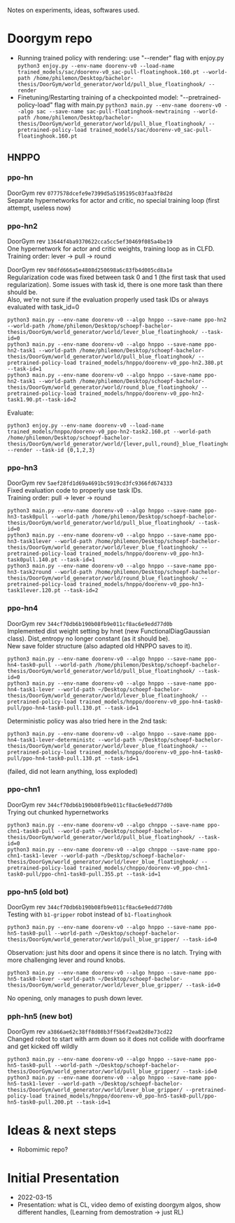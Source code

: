 Notes on experiments, ideas, softwares used.

# Doorgym repo

- Running trained policy with rendering: use "--render" flag with enjoy.py
  `python3 enjoy.py --env-name doorenv-v0 --load-name trained_models/sac/doorenv-v0_sac-pull-floatinghook.160.pt --world-path /home/philemon/Desktop/bachelor-thesis/DoorGym/world_generator/world/pull_blue_floatinghook/ --render`
- Finetuning/Restarting training of a checkpointed model: "--pretrained-policy-load" flag with main.py
  `python3 main.py --env-name doorenv-v0 --algo sac --save-name sac-pull-floatinghook-newtraining --world-path /home/philemon/Desktop/bachelor-thesis/DoorGym/world_generator/world/pull_blue_floatinghook/ --pretrained-policy-load trained_models/sac/doorenv-v0_sac-pull-floatinghook.160.pt`

## HNPPO

### ppo-hn

DoorGym rev `0777578dcefe9e7399d5a5195195c03faa3f8d2d`  
Separate hypernetworks for actor and critic, no special training loop (first attempt, useless now)

### ppo-hn2

DoorGym rev `13644f4ba9370622cca5cc5ef30469f085a4be19`  
One hypernetwork for actor and critic weights, training loop as in CLFD.  
Training order: lever -> pull -> round  

DoorGym rev `98dfd666a5e4808d250698a6c83fb4d005cd8a1e`  
Regularization code was fixed between task 0 and 1 (the first task that used regularization). Some issues with task id, there is one more task than there should be.  
Also, we're not sure if the evaluation properly used task IDs or always evaluated with task_id=0


    python3 main.py --env-name doorenv-v0 --algo hnppo --save-name ppo-hn2 --world-path /home/philemon/Desktop/schoepf-bachelor-thesis/DoorGym/world_generator/world/lever_blue_floatinghook/ --task-id=0
    python3 main.py --env-name doorenv-v0 --algo hnppo --save-name ppo-hn2-task1 --world-path /home/philemon/Desktop/schoepf-bachelor-thesis/DoorGym/world_generator/world/pull_blue_floatinghook/ --pretrained-policy-load trained_models/hnppo/doorenv-v0_ppo-hn2.380.pt --task-id=1
    python3 main.py --env-name doorenv-v0 --algo hnppo --save-name ppo-hn2-task1 --world-path /home/philemon/Desktop/schoepf-bachelor-thesis/DoorGym/world_generator/world/round_blue_floatinghook/ --pretrained-policy-load trained_models/hnppo/doorenv-v0_ppo-hn2-task1.90.pt--task-id=2

Evaluate:

    python3 enjoy.py --env-name doorenv-v0 --load-name trained_models/hnppo/doorenv-v0_ppo-hn2-task2.160.pt --world-path /home/philemon/Desktop/schoepf-bachelor-thesis/DoorGym/world_generator/world/{lever,pull,round}_blue_floatinghook --render --task-id {0,1,2,3}
   
### ppo-hn3

DoorGym rev `5aef28fd1d69a4691bc5919cd3fc9366fd674333`  
Fixed evaluation code to properly use task IDs.  
Training order: pull -> lever -> round

    python3 main.py --env-name doorenv-v0 --algo hnppo --save-name ppo-hn3-task0pull --world-path /home/philemon/Desktop/schoepf-bachelor-thesis/DoorGym/world_generator/world/pull_blue_floatinghook/ --task-id=0
    python3 main.py --env-name doorenv-v0 --algo hnppo --save-name ppo-hn3-task1lever --world-path /home/philemon/Desktop/schoepf-bachelor-thesis/DoorGym/world_generator/world/lever_blue_floatinghook/ --pretrained-policy-load trained_models/hnppo/doorenv-v0_ppo-hn3-task0pull.140.pt --task-id=1
    python3 main.py --env-name doorenv-v0 --algo hnppo --save-name ppo-hn3-task2round --world-path /home/philemon/Desktop/schoepf-bachelor-thesis/DoorGym/world_generator/world/round_blue_floatinghook/ --pretrained-policy-load trained_models/hnppo/doorenv-v0_ppo-hn3-task1lever.120.pt --task-id=2

### ppo-hn4

DoorGym rev `344cf70db6b190b08fb9e011cf8ac6e9edd77d0b`  
Implemented dist weight setting by hnet (new FunctionalDiagGaussian class). Dist_entropy no longer constant (as it should be).  
New save folder structure (also adapted old HNPPO saves to it).

    python3 main.py --env-name doorenv-v0 --algo hnppo --save-name ppo-hn4-task0-pull --world-path /home/philemon/Desktop/schoepf-bachelor-thesis/DoorGym/world_generator/world/pull_blue_floatinghook/ --task-id=0
    python3 main.py --env-name doorenv-v0 --algo hnppo --save-name ppo-hn4-task1-lever --world-path ~/Desktop/schoepf-bachelor-thesis/DoorGym/world_generator/world/lever_blue_floatinghook/ --pretrained-policy-load trained_models/hnppo/doorenv-v0_ppo-hn4-task0-pull/ppo-hn4-task0-pull.130.pt --task-id=1

Deterministic policy was also tried here in the 2nd task:

    python3 main.py --env-name doorenv-v0 --algo hnppo --save-name ppo-hn4-task1-lever-deterministc --world-path ~/Desktop/schoepf-bachelor-thesis/DoorGym/world_generator/world/lever_blue_floatinghook/ --pretrained-policy-load trained_models/hnppo/doorenv-v0_ppo-hn4-task0-pull/ppo-hn4-task0-pull.130.pt --task-id=1 

(failed, did not learn anything, loss exploded)

### ppo-chn1

DoorGym rev `344cf70db6b190b08fb9e011cf8ac6e9edd77d0b`  
Trying out chunked hypernetworks

    python3 main.py --env-name doorenv-v0 --algo chnppo --save-name ppo-chn1-task0-pull --world-path ~/Desktop/schoepf-bachelor-thesis/DoorGym/world_generator/world/pull_blue_floatinghook/ --task-id=0
    python3 main.py --env-name doorenv-v0 --algo chnppo --save-name ppo-chn1-task1-lever --world-path ~/Desktop/schoepf-bachelor-thesis/DoorGym/world_generator/world/lever_blue_floatinghook/ --pretrained-policy-load trained_models/chnppo/doorenv-v0_ppo-chn1-task0-pull/ppo-chn1-task0-pull.355.pt --task-id=1

### ppo-hn5 (old bot)

DoorGym rev `344cf70db6b190b08fb9e011cf8ac6e9edd77d0b`  
Testing with `b1-gripper` robot instead of `b1-floatinghook`

    python3 main.py --env-name doorenv-v0 --algo hnppo --save-name ppo-hn5-task0-pull --world-path ~/Desktop/schoepf-bachelor-thesis/DoorGym/world_generator/world/pull_blue_gripper/ --task-id=0

Observation: just hits door and opens it since there is no latch. Trying with more challenging lever and round knobs.

    python3 main.py --env-name doorenv-v0 --algo hnppo --save-name ppo-hn5-task0-lever --world-path ~/Desktop/schoepf-bachelor-thesis/DoorGym/world_generator/world/lever_blue_gripper/ --task-id=0

No opening, only manages to push down lever. 

### pph-hn5 (new bot)

DoorGym rev `a3866ae62c38ff8d08b3ff5b6f2ea82d8e73cd22`  
Changed robot to start with arm down so it does not collide with doorframe and get kicked off wildly

    python3 main.py --env-name doorenv-v0 --algo hnppo --save-name ppo-hn5-task0-pull --world-path ~/Desktop/schoepf-bachelor-thesis/DoorGym/world_generator/world/pull_blue_gripper/ --task-id=0
    python3 main.py --env-name doorenv-v0 --algo hnppo --save-name ppo-hn5-task1-lever --world-path ~/Desktop/schoepf-bachelor-thesis/DoorGym/world_generator/world/lever_blue_gripper/ --pretrained-policy-load trained_models/hnppo/doorenv-v0_ppo-hn5-task0-pull/ppo-hn5-task0-pull.200.pt --task-id=1


# Ideas & next steps

- Robomimic repo?

# Initial Presentation

- 2022-03-15
- Presentation: what is CL, video demo of existing doorgym algos, show different handles, (Learning from demostration -> just RL)
